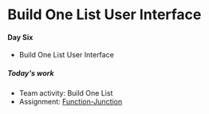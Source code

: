 # Build One List User Interface

#### Day Six

- Build One List User Interface

##### Today's work

- Team activity: Build One List
- Assignment: [Function-Junction](../../../fundamentals/javascript/assignments/function-junction)
